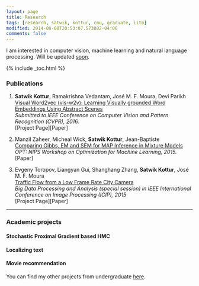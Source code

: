 ```yaml
---
layout: page
title: Research
tags: [research, satwik, kottur, cmu, graduate, iitb]
modified: 2014-08-08T20:53:07.573882-04:00
comments: false
---
```


I am interested in computer vision, machine learning and natural language processing.
Will be updated [soon]().

{% include _toc.html %}

### Publications
1. **Satwik Kottur**, Ramakrishna Vedantam, Jos&eacute; M. F. Moura, Devi Parikh  
[Visual Word2vec (vis-w2v): Learning Visually grounded Word Embeddings Using Abstract Scenes]()  
*Submitted to IEEE Conference on Computer Vision and Pattern Recognition (CVPR), 2016.*  
[Project Page][Paper]

2. Manzil Zaheer, Micheal Wick, **Satwik Kottur**, Jean-Baptiste  
[Comparing Gibbs, EM and SEM for MAP Inference in Mixture Models]()  
*OPT: NIPS Workshop on Optimization for Machine Learning, 2015.*  
[Paper]

3. Evgeny Toropov, Liangyan Gui, Shanghang Zhang, **Satwik Kottur**, Jos&eacute; M. F. Moura  
[Traffic Flow from a Low Frame Rate City Camera]()  
*Big Data Processing and Analysis (special session) in IEEE International Conference on Image Processing (ICIP), 2015*  
[Project Page][Paper]

-----

### Academic projects

#### Stochastic Proximal Gradient based HMC

#### Localizing text

#### Movie recommendation

You can find my other projects from undergraduate [here]().
